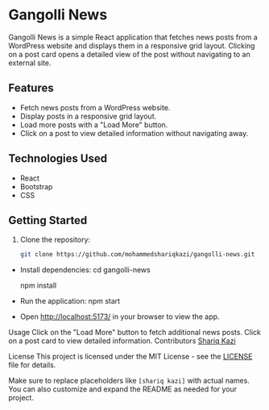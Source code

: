 # Gangolli News

Gangolli News is a simple React application that fetches news posts from a WordPress website and displays them in a responsive grid layout. Clicking on a post card opens a detailed view of the post without navigating to an external site.

## Features

- Fetch news posts from a WordPress website.
- Display posts in a responsive grid layout.
- Load more posts with a "Load More" button.
- Click on a post to view detailed information without navigating away.

## Technologies Used

- React
- Bootstrap
- CSS

## Getting Started

1. Clone the repository:

   ```bash
   git clone https://github.com/mohammedshariqkazi/gangolli-news.git
* Install dependencies:
  cd gangolli-news
  
  npm install
  
* Run the application:
  npm start

* Open [http://localhost:5173/](http://localhost:5173/) in your browser to view the app.

Usage
Click on the "Load More" button to fetch additional news posts.
Click on a post card to view detailed information.
Contributors
[Shariq Kazi](https://twitter.com/shariqkazi)

License
This project is licensed under the MIT License - see the [LICENSE](https://www.mit.edu/~amini/LICENSE.md) file for details.


Make sure to replace placeholders like `[shariq kazi]` with actual names. You can also customize and expand the README as needed for your project.



